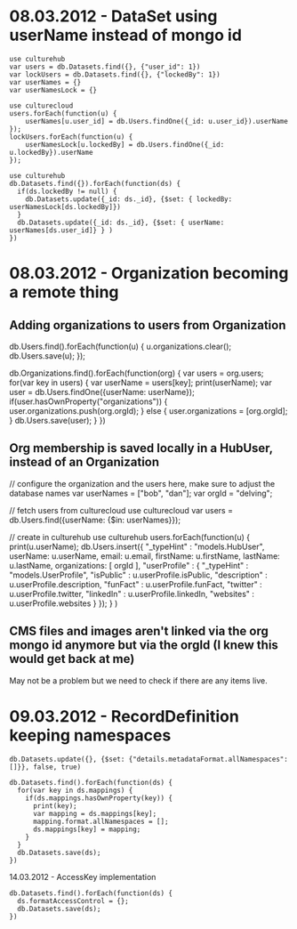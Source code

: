 # 08.03.2012 - DataSet using userName instead of mongo id

    use culturehub
    var users = db.Datasets.find({}, {"user_id": 1})
    var lockUsers = db.Datasets.find({}, {"lockedBy": 1})
    var userNames = {}
    var userNamesLock = {}

    use culturecloud
    users.forEach(function(u) {
        userNames[u.user_id] = db.Users.findOne({_id: u.user_id}).userName
    });
    lockUsers.forEach(function(u) {
        userNamesLock[u.lockedBy] = db.Users.findOne({_id: u.lockedBy}).userName
    });

    use culturehub
    db.Datasets.find({}).forEach(function(ds) {
      if(ds.lockedBy != null) {
        db.Datasets.update({_id: ds._id}, {$set: { lockedBy: userNamesLock[ds.lockedBy]})
      }
      db.Datasets.update({_id: ds._id}, {$set: { userName: userNames[ds.user_id]} } )
    })

# 08.03.2012 - Organization becoming a remote thing

## Adding organizations to users from Organization

db.Users.find().forEach(function(u) { u.organizations.clear(); db.Users.save(u); });

db.Organizations.find().forEach(function(org) {
  var users = org.users;
  for(var key in users) {
    var userName = users[key];
    print(userName);
    var user = db.Users.findOne({userName: userName});
    if(user.hasOwnProperty("organizations")) {
      user.organizations.push(org.orgId);
    } else {
      user.organizations = [org.orgId];
    }
    db.Users.save(user);
  }
})

## Org membership is saved locally in a HubUser, instead of an Organization

// configure the organization and the users here, make sure to adjust the database names
var userNames = ["bob", "dan"];
var orgId = "delving";

// fetch users from culturecloud
use culturecloud
var users = db.Users.find({userName: {$in: userNames}});

// create in culturehub
use culturehub
users.forEach(function(u) {
  print(u.userName);
  db.Users.insert({
    "_typeHint" : "models.HubUser",
    userName: u.userName,
    email: u.email,
    firstName: u.firstName,
    lastName: u.lastName,
    organizations: [ orgId ],
    "userProfile" : {
    		"_typeHint" : "models.UserProfile",
    		"isPublic" : u.userProfile.isPublic,
    		"description" : u.userProfile.description,
    		"funFact" : u.userProfile.funFact,
    		"twitter" : u.userProfile.twitter,
    		"linkedIn" : u.userProfile.linkedIn,
    		"websites" : u.userProfile.websites
    	}
  });
  }
)


## CMS files and images aren't linked via the org mongo id anymore but via the orgId (I knew this would get back at me)

May not be a problem but we need to check if there are any items live.



# 09.03.2012 - RecordDefinition keeping namespaces

    db.Datasets.update({}, {$set: {"details.metadataFormat.allNamespaces": []}}, false, true)

    db.Datasets.find().forEach(function(ds) {
      for(var key in ds.mappings) {
        if(ds.mappings.hasOwnProperty(key)) {
          print(key);
          var mapping = ds.mappings[key];
          mapping.format.allNamespaces = [];
          ds.mappings[key] = mapping;
        }
      }
      db.Datasets.save(ds);
    })

14.03.2012 - AccessKey implementation

    db.Datasets.find().forEach(function(ds) {
      ds.formatAccessControl = {};
      db.Datasets.save(ds);
    })

